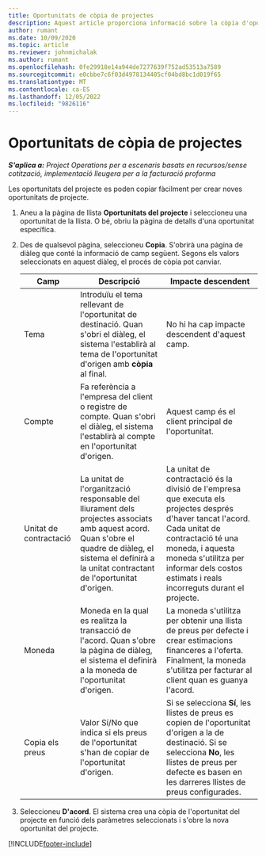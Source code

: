 ```yaml
---
title: Oportunitats de còpia de projectes
description: Aquest article proporciona informació sobre la còpia d'oportunitats basades en projectes al Project Operations.
author: rumant
ms.date: 10/09/2020
ms.topic: article
ms.reviewer: johnmichalak
ms.author: rumant
ms.openlocfilehash: 0fe29918e14a944de7277639f752ad53513a7589
ms.sourcegitcommit: e0cbbe7c6f03d4978134405cf04bd8bc1d019f65
ms.translationtype: MT
ms.contentlocale: ca-ES
ms.lasthandoff: 12/05/2022
ms.locfileid: "9826116"
---
```

# <a name="copy-project-opportunities"></a>Oportunitats de còpia de projectes

_**S'aplica a:** Project Operations per a escenaris basats en recursos/sense cotització, implementació lleugera per a la facturació proforma_


Les oportunitats del projecte es poden copiar fàcilment per crear noves oportunitats de projecte. 

1. Aneu a la pàgina de llista **Oportunitats del projecte** i seleccioneu una oportunitat de la llista. O bé, obriu la pàgina de detalls d'una oportunitat específica. 
2. Des de qualsevol pàgina, seleccioneu **Copia**. S'obrirà una pàgina de diàleg que conté la informació de camp següent. Segons els valors seleccionats en aquest diàleg, el procés de còpia pot canviar.

    | **Camp** | **Descripció** | **Impacte descendent** |
    | --- | --- | --- |
    | Tema | Introduïu el tema rellevant de l'oportunitat de destinació. Quan s'obri el diàleg, el sistema l'establirà al tema de l'oportunitat d'origen amb **còpia** al final. | No hi ha cap impacte descendent d'aquest camp. |
    | Compte | Fa referència a l'empresa del client o registre de compte. Quan s'obri el diàleg, el sistema l'establirà al compte en l'oportunitat d'origen. | Aquest camp és el client principal de l'oportunitat. |
    | Unitat de contractació | La unitat de l'organització responsable del lliurament dels projectes associats amb aquest acord. Quan s'obre el quadre de diàleg, el sistema el definirà a la unitat contractant de l'oportunitat d'origen. | La unitat de contractació és la divisió de l'empresa que executa els projectes després d'haver tancat l'acord. Cada unitat de contractació té una moneda, i aquesta moneda s'utilitza per informar dels costos estimats i reals incorreguts durant el projecte. |
    | Moneda | Moneda en la qual es realitza la transacció de l'acord. Quan s'obre la pàgina de diàleg, el sistema el definirà a la moneda de l'oportunitat d'origen. | La moneda s'utilitza per obtenir una llista de preus per defecte i crear estimacions financeres a l'oferta. Finalment, la moneda s'utilitza per facturar al client quan es guanya l'acord. |
    | Copia els preus | Valor Sí/No que indica si els preus de l'oportunitat s'han de copiar de l'oportunitat d'origen. | Si se selecciona **Sí**, les llistes de preus es copien de l'oportunitat d'origen a la de destinació. Si se selecciona **No**, les llistes de preus per defecte es basen en les darreres llistes de preus configurades. |

3. Seleccioneu **D'acord**. El sistema crea una còpia de l'oportunitat del projecte en funció dels paràmetres seleccionats i s'obre la nova oportunitat del projecte.


[!INCLUDE[footer-include](../includes/footer-banner.md)]
